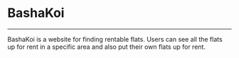 # BashaKoi
---
BashaKoi is a website for finding rentable flats. Users can see all the flats up for rent in a specific area and also put their own flats up for rent.
